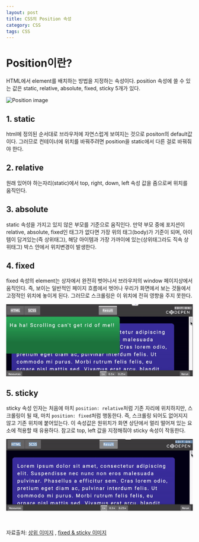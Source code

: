 ```yaml
---
layout: post
title: CSS의 Position 속성
category: CSS
tags: CSS
---
```


# Position이란?

HTML에서 element를 배치하는 방법을 지정하는 속성이다. position 속성에 쓸 수 있는 값은 static, relative, absolute, fixed, sticky 5개가 있다.

![Position image](https://www.bapugraphics.com/multimediacoursetips/wp-content/uploads/2017/05/Explain-Absolute-Relative-Fixed-Positioning-Difference.jpg)

## 1. static

html에 정의된 순서대로 브라우저에 자연스럽게 보여지는 것으로 positon의 default값이다. 그러므로 컨테이너에 위치를 바꿔주려면 position을 static에서 다른 걸로 바꿔줘야 한다.

## 2. relative

원래 있어야 하는자리(static)에서 top, right, down, left 속성 값을 줌으로써 위치를 움직인다.

## 3. absolute

static 속성을 가지고 있지 않은 부모를 기준으로 움직인다. 만약 부모 중에 포지션이 relative, absolute, fixed인 태그가 없다면 가장 위의 태그(body)가 기준이 되며, 아이템이 담겨있는(즉 상위태그), 해당 아이템과 가장 가까이에 있는(상위태그라도 직속 상위태그) 박스 안에서 위치변경이 발생한다.

## 4. fixed

fixed 속성의 element는 상자에서 완전히 벗어나서 브라우저의 window 페이지상에서 움직인다. 즉, 보이는 일반적인 페이지 흐름에서 벗어나 우리가 화면에서 보는 것들에서 고정적인 위치에 놓이게 된다. 그러므로 스크롤링은 이 위치에 전혀 영향을 주지 못한다.

![fixed 속성](/public/img/position-fixed.gif)

## 5. sticky

sticky 속성 인자는 처음에 마치 `position: relative`처럼 기존 자리에 위치하지만, 스크롤링이 될 때, 마치 `position: fixed`처럼 행동한다. 즉, 스크롤링 되어도 없어지지 않고 기존 위치에 붙어있는다. 이 속성값은 원위치가 화면 상단에서 멀리 떨어져 있는 요소에 적용할 때 유용하다. 참고로 top, left 값을 지정해줘야 sticky 속성이 작동한다.

![sticky 속성](/public/img/position-sticky.gif)

<br>

자료출처:
[상위 이미지](https://www.bapugraphics.com/multimediacoursetips/explain-absolute-relative-fixed-positioning-difference/) , [fixed & sticky 이미지](https://coder-coder.com/css-position-layout/)
